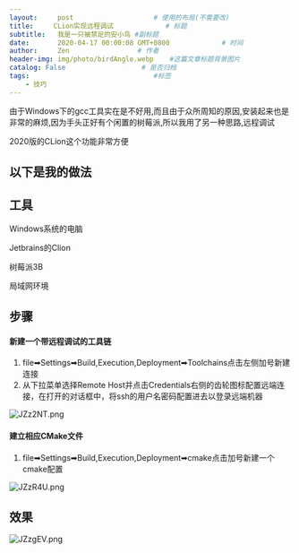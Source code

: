 ```yaml
---
layout:     post                    # 使用的布局(不需要改)
title:     CLion实现远程调试             # 标题
subtitle:   我是一只被禁足的安小鸟 #副标题
date:       2020-04-17 00:00:08 GMT+0800             # 时间
author:     Zen                 # 作者
header-img: img/photo/birdAngle.webp    #这篇文章标题背景图片
catalog: False                   # 是否归档
tags:                               #标签
    - 技巧
---
```


由于Windows下的gcc工具实在是不好用,而且由于众所周知的原因,安装起来也是非常的麻烦,因为手头正好有个闲置的树莓派,所以我用了另一种思路,远程调试

2020版的CLion这个功能非常方便

以下是我的做法
----

## 工具
Windows系统的电脑

Jetbrains的Clion

树莓派3B

局域网环境

## 步骤

#### 新建一个带远程调试的工具链

1. file➡Settings➡Build,Execution,Deployment➡Toolchains点击左侧加号新建连接
2. 从下拉菜单选择Remote Host并点击Credentials右侧的齿轮图标配置远端连接，在打开的对话框中，将ssh的用户名密码配置进去以登录远端机器

![JZz2NT.png](https://s1.ax1x.com/2020/04/17/JZz2NT.png)

#### 建立相应CMake文件

1. file➡Settings➡Build,Execution,Deployment➡cmake点击加号新建一个cmake配置

![JZzR4U.png](https://s1.ax1x.com/2020/04/17/JZzR4U.png)

## 效果

![JZzgEV.png](https://s1.ax1x.com/2020/04/17/JZzgEV.png)
